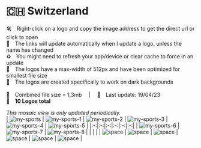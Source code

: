 🇨🇭 Switzerland
===============
🛠 Right-click on a logo and copy the image address to get the direct url or click to open  
🔗 The links will update automatically when I update a logo, unless the name has changed  
♻️ You might need to refresh your app/device or clear cache to force in an update  
📐 The logos have a max-width of 512px and have been optimized for smallest file size  
🖤 The logos are created specifically to work on dark backgrounds  
   
💾 Combined file size = 1,3mb  |  📅 Last update: 19/04/23  
🎨 __10 Logos total__ 
   
   
*This mosaic view is only updated periodically.*  
| ![my-sports] | ![my-sports-1] | ![my-sports-2] | ![my-sports-3] | ![my-sports-4] | ![my-sports-5] |
|:-:|:-:|:-:|:-:|:-:|:-:|
| ![my-sports-6] | ![my-sports-7] | ![my-sports-8] |  |  |  |
| ![space] | ![space] | ![space] | ![space] | ![space] | ![space] |

[my-sports]:https://raw.githubusercontent.com/cybertsotsi/tv/master/countries/switzerland/my-sports-ch.png
[my-sports-1]:https://raw.githubusercontent.com/cybertsotsi/tv/master/countries/switzerland/my-sports-1-ch.png
[my-sports-2]:https://raw.githubusercontent.com/cybertsotsi/tv/master/countries/switzerland/my-sports-2-ch.png
[my-sports-3]:https://raw.githubusercontent.com/cybertsotsi/tv/master/countries/switzerland/my-sports-3-ch.png
[my-sports-4]:https://raw.githubusercontent.com/cybertsotsi/tv/master/countries/switzerland/my-sports-4-ch.png
[my-sports-5]:https://raw.githubusercontent.com/cybertsotsi/tv/master/countries/switzerland/my-sports-5-ch.png
[my-sports-6]:https://raw.githubusercontent.com/cybertsotsi/tv/master/countries/switzerland/my-sports-6-ch.png
[my-sports-7]:https://raw.githubusercontent.com/cybertsotsi/tv/master/countries/switzerland/my-sports-7-ch.png
[my-sports-8]:https://raw.githubusercontent.com/cybertsotsi/tv/master/countries/switzerland/my-sports-8-ch.png
[my-sports-9]:https://raw.githubusercontent.com/cybertsotsi/tv/master/countries/switzerland/my-sports-9-ch.png

[space]:https://raw.githubusercontent.com/cybertsotsi/tv/master/misc/%CE%A9/space-1500.png
